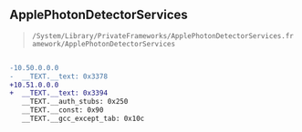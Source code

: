 ## ApplePhotonDetectorServices

> `/System/Library/PrivateFrameworks/ApplePhotonDetectorServices.framework/ApplePhotonDetectorServices`

```diff

-10.50.0.0.0
-  __TEXT.__text: 0x3378
+10.51.0.0.0
+  __TEXT.__text: 0x3394
   __TEXT.__auth_stubs: 0x250
   __TEXT.__const: 0x90
   __TEXT.__gcc_except_tab: 0x10c

```
